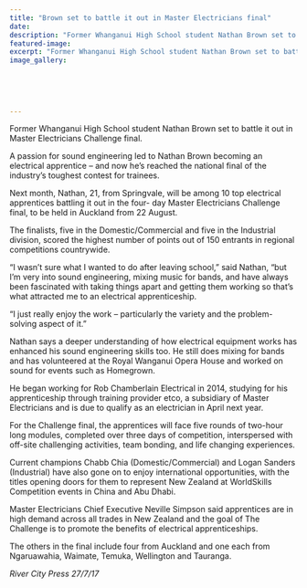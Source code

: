 ```yaml
---
title: "Brown set to battle it out in Master Electricians final"
date: 
description: "Former Whanganui High School student Nathan Brown set to battle it out in Master Electricians Challenge final..."
featured-image: 
excerpt: "Former Whanganui High School student Nathan Brown set to battle it out in Master Electricians Challenge final."
image_gallery:
	
	
	
	
	
---
```


<p><span>Former Whanganui High School student Nathan Brown set to battle it out in Master Electricians Challenge final.</span></p>
<p><span><span>A passion for sound engineering led to Nathan Brown becoming an electrical apprentice &ndash; and now he&rsquo;s reached the national final of the industry&rsquo;s toughest contest for trainees.&nbsp;</span><br /></span></p>
<p><span><span>Next month, Nathan, 21, from Springvale, will be among 10 top electrical apprentices battling it out in the four- day Master Electricians Challenge final, to be held in Auckland from 22 August.</span><br /></span></p>
<p><span><span>The finalists, five in the Domestic</span><span class="text_exposed_show">/Commercial and five in the Industrial division, scored the highest number of points out of 150 entrants in regional competitions countrywide.&nbsp;<br /></span></span></p>
<p><span><span class="text_exposed_show">&ldquo;I wasn&rsquo;t sure what I wanted to do after leaving school,&rdquo; said Nathan, &ldquo;but I&rsquo;m very into sound engineering, mixing music for bands, and have always been fascinated with taking things apart and getting them working so that&rsquo;s what attracted me to an electrical apprenticeship.<br /></span></span></p>
<p><span><span class="text_exposed_show">&ldquo;I just really enjoy the work &ndash; particularly the variety and the problem-solving aspect of it.&rdquo;<br /></span></span></p>
<p><span><span class="text_exposed_show">Nathan says a deeper understanding of how electrical equipment works has enhanced his sound engineering skills too. He still does mixing for bands and has volunteered at the Royal Wanganui Opera House and worked on sound for events such as Homegrown.<br /></span></span></p>
<p><span><span class="text_exposed_show">He began working for Rob Chamberlain Electrical in 2014, studying for his apprenticeship through training provider etco, a subsidiary of Master Electricians and is due to qualify as an electrician in April next year.&nbsp;<br /></span></span></p>
<p><span><span class="text_exposed_show">For the Challenge final, the apprentices will face five rounds of two-hour long modules, completed over three days of competition, interspersed with off-site challenging activities, team bonding, and life changing experiences.<br /></span></span></p>
<p><span><span class="text_exposed_show">Current champions Chabb Chia (Domestic/Commercial) and Logan Sanders (Industrial) have also gone on to enjoy international opportunities, with the titles opening doors for them to represent New Zealand at WorldSkills Competition events in China and Abu Dhabi.&nbsp;<br /></span></span></p>
<p><span><span class="text_exposed_show">Master Electricians Chief Executive Neville Simpson said apprentices are in high demand across all trades in New Zealand and the goal of The Challenge is to promote the benefits of electrical apprenticeships.<br /></span></span></p>
<p><span><span class="text_exposed_show">The others in the final include four from Auckland and one each from Ngaruawahia, Waimate, Temuka, Wellington and Tauranga.</span></span></p>
<p><em><span class="text_exposed_show">River City Press 27/7/17</span></em></p>

